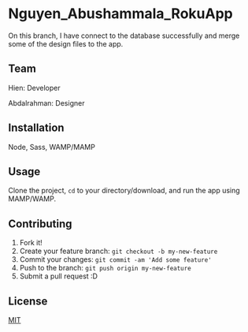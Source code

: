 # Nguyen_Abushammala_RokuApp

On this branch, I have connect to the database successfully and merge some of the design files to the app.

## Team

Hien: Developer

Abdalrahman: Designer

## Installation

Node, Sass, WAMP/MAMP

## Usage

Clone the project, <code>cd</code> to your directory/download, and run the app using MAMP/WAMP.

## Contributing

1. Fork it!
2. Create your feature branch: `git checkout -b my-new-feature`
3. Commit your changes: `git commit -am 'Add some feature'`
4. Push to the branch: `git push origin my-new-feature`
5. Submit a pull request :D

## License

[MIT](https://choosealicense.com/licenses/mit/)
